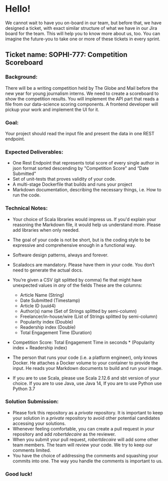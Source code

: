 # Hello!
We cannot wait to have you on-board in our team, but before that, we have designed a ticket, with exact similar structure of what we have in our Jira board for the team. This will help you to know more about us, too. You can imagine the future-you to take one or more of these tickets in every sprint.  
 
 
## Ticket name: SOPHI-777: Competition Scoreboard
 
### Background: 
There will be a writing competition held by The Globe and Mail before the new year for young journalism interns. We need to create a scoreboard to show the competition results. You will implement the API part that reads a file from our data-science scoring components. A frontend developer will pickup your work and implement the UI for it.
 
### Goal: 
Your project should read the input file and present the data in one REST endpoint.
 
### Expected Deliverables:
* One Rest Endpoint that represents total score of every single author in json format sorted descending by "Competition Score" and “Date Submitted”
* Set of unit-tests that proves validity of your code.
* A multi-stage Dockerfile that builds and runs your project
* Markdown documentation, describing the necessary things, i.e. How to run the code.
 
 
### Technical Notes:
* Your choice of Scala libraries would impress us. If you'd explain your reasoning the Markdown file, it would help us understand more. Please add libraries when only needed.
* The goal of your code is not be short, but is the coding style to be expressive and comprehensive enough in a functional way.
* Software design patterns, always and forever.
* Scaladocs are mandatory. Please have them in your code. You don’t need to generate the actual docs.
* You’re given a CSV (git splitted by comma) fie that might have unexpected values in _any_ of the fields These are the columns:
  * Article Name (String)
  * Date Submitted (Timestamp)
  * Article ID (uuid4)
  * Author(s) name (Set of Strings splitted by semi-column)
  * Freelancer/in-house/wire (List of Strings  splitted by semi-column)
  * Popularity index (Double)
  * Readership index (Double)
  * Total Engagement Time (Duration)

* Competition Score: Total Engagement Time in seconds * (Popularity index + Readership index)
* The person that runs your code (i.e. a platform engineer), only knows Docker. He attaches a Docker volume to your container to provide the input. He reads your Markdown documents to build and run your image.
* If you are to use Scala, please use Scala 2.12.6 and sbt version of your choice. If you are to use Java, use Java 14, If you are to use Python use Python 3.7
 
 
### Solution Submission:
* Please fork this repository as a _private_ repository. It is important to keep your solution in a _private_ repository to avoid other potential candidates accessing your solutions.
* Whenever feeling comfortable, you can create a pull request in _your_ repository and add *robertdecaire* as the reviewer.
* When you submit your pull request, *robertdecaire* will add some other team members. The team will review your code. We try to keep our comments limited.
* You have the choice of addressing the comments and squashing your commits into one. The way you handle the comments is important to us.
 
### Good luck!